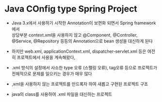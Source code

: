 # Java COnfig type Spring Project
* Java 3.x에서 사용하기 시작한 Annotation이 보편화 되면서 Spring framework에서  
    상당부분 context.xml을 사용하지 않고 @Component, @Controller, @Service, @Repository 등등의 Annotation으로 bean 생성을 대신하게 된다
* 하지만 web.xml, applicationContext.xml, dispatcher-servlet.xml 등은 여전히 프로젝트에서 사용을 계속해왔다,
* .xml 방식의 설정에서 사소한 type 오류 (스펠링 오류), tag오류 등으로 프로젝트가 전체적으로 문제를 일으키는 경우가 매우 많다
* ,xml을 사용하지 않는 프로젝트를 만드록자 하여 새롭고 구현된 프로젝트 구조

* java의 class를 사용하여 .xml 파일을 대신하는  프로젝트